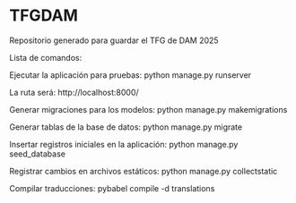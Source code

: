 # TFGDAM
Repositorio generado para guardar el TFG de DAM 2025

Lista de comandos:

Ejecutar la aplicación para pruebas:
    python manage.py runserver

La ruta será: http://localhost:8000/

Generar migraciones para los modelos:
    python manage.py makemigrations

Generar tablas de la base de datos:
    python manage.py migrate

Insertar registros iniciales en la aplicación:
    python manage.py seed_database

Registrar cambios en archivos estáticos:
    python manage.py collectstatic

Compilar traducciones:
    pybabel compile -d translations